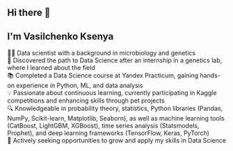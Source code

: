 ## Hi there 👋
## I'm Vasilchenko Ksenya 
👩‍💻 Data scientist with a background in microbiology and genetics  
🔬 Discovered the path to Data Science after an internship in a genetics lab, where I learned about the field  
📚 Completed a Data Science course at Yandex Practicum, gaining hands-on experience in Python, ML, and data analysis  
💡 Passionate about continuous learning, currently participating in Kaggle competitions and enhancing skills through pet projects  
🔍 Knowledgeable in probability theory, statistics, Python libraries (Pandas, NumPy, Scikit-learn, Matplotlib, Seaborn), as well as machine learning tools (CatBoost, LightGBM, XGBoost), time series analysis (Statsmodels, Prophet), and deep learning frameworks (TensorFlow, Keras, PyTorch)  
🌱 Actively seeking opportunities to grow and apply my skills in Data Science
<!--
**KsenyaVasilchenko/KsenyaVasilchenko** is a ✨ _special_ ✨ repository because its `README.md` (this file) appears on your GitHub profile.

Here are some ideas to get you started:

- 🔭 I’m currently working on ...
- 🌱 I’m currently learning ...
- 👯 I’m looking to collaborate on ...
- 🤔 I’m looking for help with ...
- 💬 Ask me about ...
- 📫 How to reach me: ...
- 😄 Pronouns: ...
- ⚡ Fun fact: ...
-->
